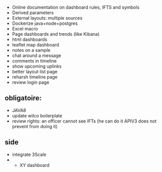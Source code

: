 * Online documentation on dashboard rules, IFTS and symbols
* Derived parameters
* External layouts: multiple sources
* Dockerize java+node+postgres
* Excel macro
* Page dashboards and trends (like Kibana)
* html dashboards
* leaflet map dashboard
* notes on a sample
* chat around a message
* comments in timeline
* show upcoming uplinks
* better layout list page
* reharsh timeline page
* review login page

obligatoire:
-----
* JAVA8
* update wilco boilerplate
* review rights: an officer cannot see IFTs (he can do it APIV3 does not prevent from doing it)

side
----
* integrate 3Scale
* * XY dashboard
